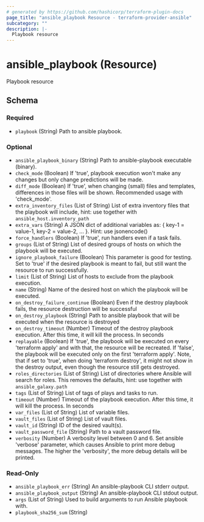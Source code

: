 ```yaml
---
# generated by https://github.com/hashicorp/terraform-plugin-docs
page_title: "ansible_playbook Resource - terraform-provider-ansible"
subcategory: ""
description: |-
  Playbook resource
---
```


# ansible_playbook (Resource)

Playbook resource



<!-- schema generated by tfplugindocs -->
## Schema

### Required

- `playbook` (String) Path to ansible playbook.

### Optional

- `ansible_playbook_binary` (String) Path to ansible-playbook executable (binary).
- `check_mode` (Boolean) If 'true', playbook execution won't make any changes but only change predictions will be made.
- `diff_mode` (Boolean) If 'true', when changing (small) files and templates, differences in those files will be shown. Recommended usage with 'check_mode'.
- `extra_inventory_files` (List of String) List of extra inventory files that the playbook will include, hint: use together with `ansible_host.inventory_path`
- `extra_vars` (String) A JSON dict of additional variables as: { key-1 = value-1, key-2 = value-2, ... }. Hint: use jsonencode()
- `force_handlers` (Boolean) If 'true', run handlers even if a task fails.
- `groups` (List of String) List of desired groups of hosts on which the playbook will be executed.
- `ignore_playbook_failure` (Boolean) This parameter is good for testing. Set to 'true' if the desired playbook is meant to fail, but still want the resource to run successfully.
- `limit` (List of String) List of hosts to exclude from the playbook execution.
- `name` (String) Name of the desired host on which the playbook will be executed.
- `on_destroy_failure_continue` (Boolean) Even if the destroy playbook fails, the resource destruction will be successful
- `on_destroy_playbook` (String) Path to ansible playbook that will be executed when the resource is destroyed
- `on_destroy_timeout` (Number) Timeout of the destroy playbook execution. After this time, it will kill the process. In seconds
- `replayable` (Boolean) If 'true', the playbook will be executed on every 'terraform apply' and with that, the resource will be recreated. If 'false', the playbook will be executed only on the first 'terraform apply'. Note, that if set to 'true', when doing 'terraform destroy', it might not show in the destroy output, even though the resource still gets destroyed.
- `roles_directories` (List of String) List of directories where Ansible will search for roles. This removes the defaults, hint: use together with `ansible_galaxy.path`
- `tags` (List of String) List of tags of plays and tasks to run.
- `timeout` (Number) Timeout of the playbook execution. After this time, it will kill the process. In seconds
- `var_files` (List of String) List of variable files.
- `vault_files` (List of String) List of vault files.
- `vault_id` (String) ID of the desired vault(s).
- `vault_password_file` (String) Path to a vault password file.
- `verbosity` (Number) A verbosity level between 0 and 6. Set ansible 'verbose' parameter, which causes Ansible to print more debug messages. The higher the 'verbosity', the more debug details will be printed.

### Read-Only

- `ansible_playbook_err` (String) An ansible-playbook CLI stderr output.
- `ansible_playbook_output` (String) An ansible-playbook CLI stdout output.
- `args` (List of String) Used to build arguments to run Ansible playbook with.
- `playbook_sha256_sum` (String)
